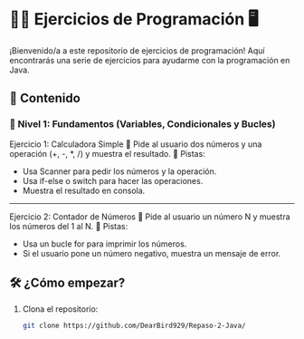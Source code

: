 # 🧑‍💻 **Ejercicios de Programación** 🖥️

¡Bienvenido/a a este repositorio de ejercicios de programación! Aquí encontrarás una serie de ejercicios para ayudarme con la programación en Java.

## 📝 **Contenido**

### 📌 Nivel 1: Fundamentos (Variables, Condicionales y Bucles)
Ejercicio 1: Calculadora Simple
🔹 Pide al usuario dos números y una operación (+, -, *, /) y muestra el resultado.
📌 Pistas:

* Usa Scanner para pedir los números y la operación.
* Usa if-else o switch para hacer las operaciones.
* Muestra el resultado en consola.

----

Ejercicio 2: Contador de Números
🔹 Pide al usuario un número N y muestra los números del 1 al N.
📌 Pistas:

* Usa un bucle for para imprimir los números.
* Si el usuario pone un número negativo, muestra un mensaje de error.
  
## 🛠️ **¿Cómo empezar?**

1. Clona el repositorio:
   ```bash
   git clone https://github.com/DearBird929/Repaso-2-Java/
